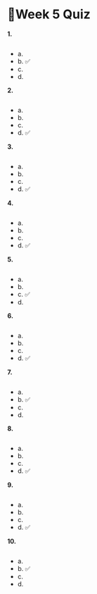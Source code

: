 # 📌Week 5 Quiz

**1.**

<img src="https://storage.googleapis.com/swayam-node1-production.appspot.com/assets/img/noc22_cs47/w5q1.PNG" alt="">

- a.  
- b.  ✅
- c.   
- d.  

**2.**

<img src="https://storage.googleapis.com/swayam-node1-production.appspot.com/assets/img/noc22_cs47/w5q2.PNG" alt="">

- a.  
- b.  
- c.  
- d.  ✅

**3.**

<img src="https://storage.googleapis.com/swayam-node1-production.appspot.com/assets/img/noc22_cs47/w5q3.PNG" alt="">

- a.  
- b. 
- c.  
- d.  ✅


**4.**

<img src="https://storage.googleapis.com/swayam-node1-production.appspot.com/assets/img/noc22_cs47/w5q4.PNG" alt="">

- a.  
- b.  
- c.  
- d.  ✅

**5.**

<img src="https://storage.googleapis.com/swayam-node1-production.appspot.com/assets/img/noc22_cs47/w5q5.PNG" alt="">

- a.  
- b.
- c.  ✅
- d.  

**6.**

<img src="https://storage.googleapis.com/swayam-node1-production.appspot.com/assets/img/noc22_cs47/w5q6.PNG" alt="">

- a.  
- b.  
- c.  
- d.  ✅

**7.**

<img src="https://storage.googleapis.com/swayam-node1-production.appspot.com/assets/img/noc22_cs47/w5q7.PNG" alt="">

- a.
- b.  ✅
- c.  
- d.  

**8.**

<img src="https://storage.googleapis.com/swayam-node1-production.appspot.com/assets/img/noc22_cs47/w5q8.PNG" alt="">

- a.  
- b.
- c.  
- d.  ✅

**9.**

<img src="https://storage.googleapis.com/swayam-node1-production.appspot.com/assets/img/noc22_cs47/w5q9.PNG" alt="">

- a.  
- b.  
- c.  
- d.  ✅

**10.**

<img src="https://storage.googleapis.com/swayam-node1-production.appspot.com/assets/img/noc22_cs47/w5q10.PNG" alt="">

- a.  
- b.  ✅
- c.  
- d.  

